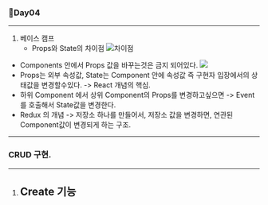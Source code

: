 ### 👀Day04
---
1. 베이스 캠프
   - Props와 State의 차이점
  ![차이점](https://velog.velcdn.com/images/gwanuuoo/post/fc819807-f29d-47cd-8eae-b0242552a04a/img.png)
  - Components 안에서 Props 값을 바꾸는것은 금지 되어있다.
  ![](https://images.velog.io/images/jeromecheon/post/7fe57cd6-0e19-4141-b1bc-eadfc366ff61/1111.jpeg)
  - Props는 외부 속성값, State는 Component 안에 속성값 즉 구현자 입장에서의 상태값을 변경할수있다. -> React 개념의 핵심.
  - 하위 Component 에서 상위 Component의 Props를 변경하고싶으면 -> Event를 호출해서 State값을 변경한다.
  - Redux 의 개념 -> 저장소 하나를 만들어서, 저장소 값을 변경하면, 연관된 Component값이 변경되게 하는 구조.
---
### CRUD 구현.
---
1. Create 기능
   - 
